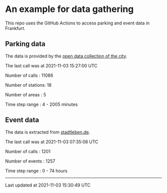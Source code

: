 # An example for data gathering

This repo uses the GitHub Actions to access parking and event data in Frankfurt.

## Parking data
The data is provided by the [open data collection of the city](https://www.offenedaten.frankfurt.de/).

The last call was at 2021-11-03 15:27:00 UTC

Number of calls   : 11086

Number of stations:    18

Number of areas   :     5

Time step range   :     4 -  2005 minutes


## Event data
The data is extracted from [stadtleben.de](https://stadtleben.de/frankfurt/).

The last call was at 2021-11-03 07:35:08 UTC

Number of calls   : 1201

Number of events  : 1257

Time step range   :    0 -   74 hours


----

Last updated at 2021-11-03 15:30:49 UTC
